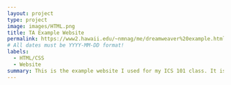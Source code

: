 ```yaml
---
layout: project
type: project
image: images/HTML.png
title: TA Example Website
permalink: https://www2.hawaii.edu/~nmnag/me/dreamweaver%20example.html
# All dates must be YYYY-MM-DD format!
labels:
  - HTML/CSS
  - Website
summary: This is the example website I used for my ICS 101 class. It is made by using various HTML/CSS/JavaScript code. I use JavaScript in this so that my students are not able to copy some of the skills I used in this and implement them into their project. The purpose for the website is to show them an example of how their website could look. 
---
```






